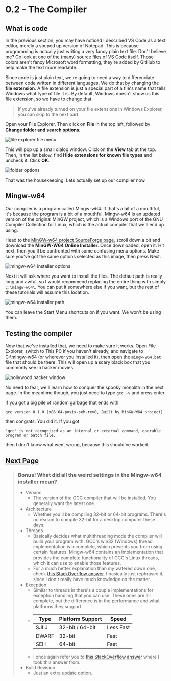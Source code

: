 # 0.2 - The Compiler

## What is code

In the previous section, you may have noticed I described VS Code as a text editor, merely a souped up version of Notepad. This is because programming is actually just writing a very fancy plain text file. Don't believe me? Go look at [one of the (many) source files of VS Code itself](https://github.com/microsoft/vscode/blob/master/src/main.js). Those colors aren't fancy Microsoft word formatting, they're added by GitHub to help make the text more readable.

Since code is just plain text, we're going to need a way to differenciate between code written in different languages. We do that by changing the **file extension**. A file extension is just a special part of a file's name that tells Windows what type of file it is. By default, Windows doesn't show us this file extension, so we have to change that.

> If you've already turned on your file extensions in Windows Explorer, you can skip to the next part.

Open your File Explorer. Then click on **File** in the top left, followed by **Change folder and search options**.

![file explorer file menu](https://github.com/raviddog/cpp-tutorial/blob/master/img/0/0.2.01-explorer_options.png "File Explorer Options")

This will pop up a small dialog window. Click on the **View** tab at the top. Then, in the list below, find **Hide extensions for known file types** and uncheck it. Click **OK**.

![folder options](https://github.com/raviddog/cpp-tutorial/blob/master/img/0/0.2.02-explorer_ext.png "Folder Options")

That was the housekeeping. Lets actually set up our compiler now.

## Mingw-w64

Our compiler is a program called Mingw-w64. If that's a bit of a mouthful, it's because the program is a bit of a mouthful. Mingw-w64 is an updated version of the original MinGW project, which is a Windows port of the GNU Compiler Collection for Linux, which is the actual compiler that we'll end up using.

Head to the [MinGW-w64 project SourceForge page](https://sourceforge.net/projects/mingw-w64/files/), scroll down a bit and download the **MinGW-W64 Online Installer**. Once downloaded, open it. Hit next, then you'll be confronted with some confusing menu options. Make sure you've got the same options selected as this image, then press Next.

![mingw-w64 installer options](https://github.com/raviddog/cpp-tutorial/blob/master/img/0/0.2.03-mingw-w64_installer.png "Mingw-w64 Installer Options")

Next it will ask where you want to install the files. The default path is really long and awful, so I would recommend replacing the entire thing with simply `C:\mingw-w64\`. You can put it somewhere else if you want, but the rest of these tutorials will assume this location.

![mingw-w64 installer path](https://github.com/raviddog/cpp-tutorial/blob/master/img/0/0.2.04-mingw-w64_installer2.png "Mingw-w64 Installer Path")

You can leave the Start Menu shortcuts on if you want. We won't be using them.

## Testing the compiler

Now that we've installed that, we need to make sure it works. Open File Explorer, switch to This PC if you haven't already, and navigate to C:\mingw-w64 (or wherever you installed it), then open the `mingw-w64.bat` file that should be there. This will open up a scary black box that you commonly see in hacker movies.

![hollywood hacker window](https://github.com/raviddog/cpp-tutorial/blob/master/img/0/0.2.05-cmd.png "Hollywood Hacker window")

No need to fear, we'll learn how to conquer the spooky monolith in the next page. In the meantime though, you just need to type `gcc -v` and press enter.

If you got a big pile of random garbage that ends with

`gcc version 8.1.0 (x86_64-posix-seh-rev0, Built by MinGW-W64 project)`

then congrats. You did it. If you got

`'gcc' is not recognized as an internal or external command,
operable program or batch file.`

then I don't know what went wrong, because this should've worked.

## [Next Page](0.3.CommandPrompt)

>### Bonus! What did all the weird settings in the Mingw-w64 installer mean?
>
> - Version
>   - The version of the GCC compiler that will be installed. You generally want the latest one.
> - Architecture
>   - Whether you'll be compiling 32-bit or 64-bit programs. There's no reason to compile 32-bit for a desktop computer these days.
> - Threads
>   - Basically decides what multithreading mode the compiler will build your program with. GCC's win32 (Windows) thread implementation is incomplete, which prevents you from using certain features. Mingw-w64 contains an implementation that provides the complete functionality of GCC's Linux threads, which it can use to enable those features.
>   - For a much better explanation than my watered down one, check [this StackOverflow answer](https://stackoverflow.com/questions/17242516/mingw-w64-threads-posix-vs-win32). I basically just rephrased it, since I don't really have much knowledge on the matter.
> - Exception
>   - Similar to threads in there's a couple implementations for exception handling that you can use. These ones are all complete, but the difference is in the performance and what platforms they support.
>   - |Type  |Platform Support  |Speed    |
>     |------|------------------|---------|
>     |SJLJ  |32-bit / 64-bit   |Less Fast|
>     |DWARF |32-bit            |Fast     |
>     |SEH   |64-bit            |Fast     |
>   - I once again refer you to [this StackOverflow answer](https://stackoverflow.com/questions/15670169/what-is-difference-between-sjlj-vs-dwarf-vs-seh) where I took this answer from.
> - Build Revision
>   - Just an extra update option.
